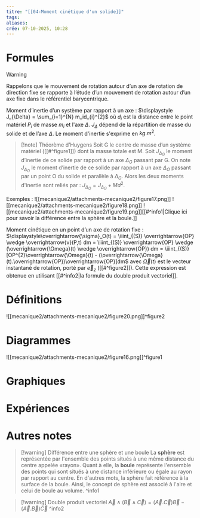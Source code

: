 ```yaml
---
titre: "[[04-Moment cinétique d'un solide]]"
tags:
aliases:
crée: 07-10-2025, 10:28
---
```

# Formules
> [!warning]
> Rappelons que le mouvement de rotation autour d’un axe de rotation de direction fixe se rapporte à l’étude d’un mouvement de rotation autour d’un axe fixe dans le référentiel barycentrique.

Moment d’inertie d’un système par rapport à un axe : $\displaystyle J_{\Delta} = \sum_{i=1}^{N} m_id_{i}^{2}$ où $d_i$ est la distance entre le point matériel $P_i$ de masse $m_i$ et l'axe $\Delta$. $J_{\Delta}$ dépend de la répartition de masse du solide et de l’axe $\Delta$. Le moment d'inertie s'exprime en $kg.m^{2}$.

> [!note] Théorème d’Huygens
> Soit G le centre de masse d’un système matériel ([[#^figure1]]) dont la masse totale est M. Soit $J_{\Delta_G}$ le moment d’inertie de ce solide par rapport à un axe $\Delta_G$ passant par G. On note $J_{\Delta_O}$ le moment d’inertie de ce solide par rapport à un axe $\Delta_O$ passant par un point O du solide et parallèle à $\Delta_G$. Alors les deux moments d'inertie sont reliés par : $J_{\Delta_O} = J_{\Delta_G} + Md^{2}$.

Exemples :
![[mecanique2/attachments-mecanique2/figure17.png]]
![[mecanique2/attachments-mecanique2/figure18.png]]
![[mecanique2/attachments-mecanique2/figure19.png]][[#^info1|Clique ici pour savoir la différence entre la sphère et la boule.]]

Moment cinétique en un point d’un axe de rotation fixe : $\displaystyle\overrightarrow{\sigma}_O(t) = \iiint_{(S)} \overrightarrow{OP} \wedge \overrightarrow{v}(P,t) dm = \iiint_{(S)} \overrightarrow{OP} \wedge (\overrightarrow{\Omega}(t) \wedge \overrightarrow{OP}) dm = \iiint_{(S)} [OP^{2}\overrightarrow{\Omega}(t) - (\overrightarrow{\Omega}(t).\overrightarrow{OP})\overrightarrow{OP}]dm$ avec $\overrightarrow{\Omega}(t)$ est le vecteur instantané de rotation, porté par $\overrightarrow{e}_z$ ([[#^figure2]]). Cette expression est obtenue en utilisant [[#^info2|la formule du double produit vectoriel]].

# Définitions
![[mecanique2/attachments-mecanique2/figure20.png]]^figure2
# Diagrammes
![[mecanique2/attachments-mecanique2/figure16.png]]^figure1
# Graphiques

# Expériences

# Autres notes
> [!warning] Différence entre une sphère et une boule
> La **sphère** est représent​ée par l'ensemble des points situés à une même distance du centre appelée «rayon».
> Quant à elle, la **boule** représente l'ensemble des points qui sont situés à une distance inférieure ou égale au rayon par rapport au centre.
> En d'autres mots, la sphère fait référence à la surface de la boule. Ainsi, le concept de sphère est associé à l'aire et celui de boule au volume.
^info1

> [!warning] Double produit vectoriel
> $\overrightarrow{A} \wedge (\overrightarrow{B} \wedge \overrightarrow{C}) = (\overrightarrow{A} . \overrightarrow{C})\overrightarrow{B} - (\overrightarrow{A} . \overrightarrow{B})\overrightarrow{C}$
^info2
